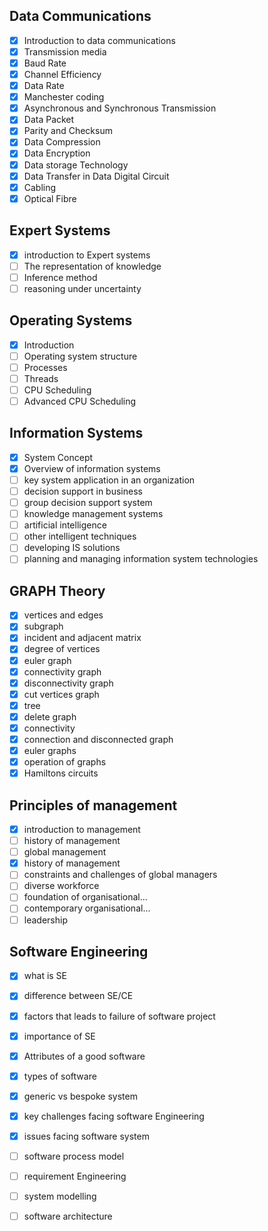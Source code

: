 ## **Data Communications**
- [x] Introduction to data communications
- [x] Transmission media
- [x] Baud  Rate
- [x] Channel  Efficiency
- [x] Data  Rate
- [x] Manchester coding
- [x] Asynchronous and Synchronous Transmission
- [x] Data Packet
- [x] Parity and  Checksum
- [x] Data  Compression
- [x] Data Encryption
- [x] Data storage  Technology
- [x] Data Transfer in Data Digital Circuit
- [x] Cabling
- [x] Optical Fibre

## **Expert Systems**
- [x] introduction to Expert systems
- [ ] The representation of knowledge
- [ ] Inference method
- [ ] reasoning under uncertainty

## **Operating Systems**
- [x] Introduction
- [ ] Operating system structure
- [ ] Processes
- [ ] Threads
- [ ] CPU Scheduling
- [ ] Advanced CPU Scheduling

## **Information Systems**
- [x] System Concept
- [x] Overview of information systems
- [ ] key system application in an organization
- [ ] decision support in business
- [ ] group decision support system
- [ ] knowledge management systems
- [ ] artificial intelligence 
- [ ] other intelligent techniques
- [ ] developing IS solutions
- [ ] planning and managing information system technologies

## **GRAPH Theory**
- [x] vertices and edges
- [x] subgraph
- [x] incident and adjacent matrix
- [x] degree of vertices
- [x] euler graph
- [x] connectivity graph
- [x] disconnectivity graph
- [x] cut vertices graph
- [x] tree
- [x] delete graph
- [x] connectivity 
- [x] connection and disconnected graph
- [x] euler graphs
- [x] operation of graphs
- [x] Hamiltons circuits

## **Principles of management**
- [x] introduction to management
- [ ] history of management 
- [ ] global management
- [x] history of management
- [ ] constraints and challenges of global managers
- [ ] diverse workforce
- [ ] foundation of organisational...
- [ ] contemporary organisational...
- [ ] leadership

## **Software Engineering**
- [x] what is SE
- [x] difference between SE/CE
- [x] factors that leads to failure of software project
- [x] importance of SE
- [x] Attributes of a good software
- [x] types of software
- [x] generic vs bespoke system
- [x] key challenges facing software Engineering
- [x] issues facing software system
- [ ] software process model
- [ ] requirement Engineering
- [ ] system modelling
- [ ] software architecture




